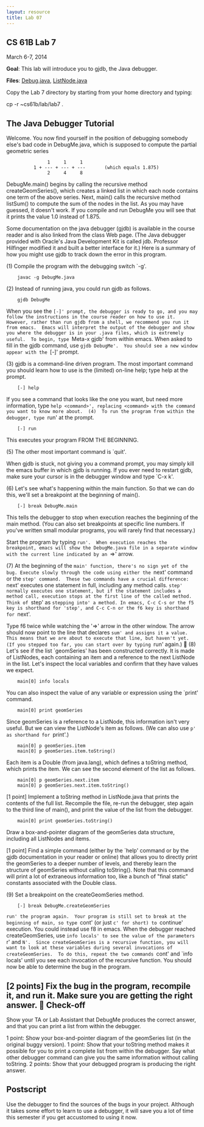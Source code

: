 ```yaml
---
layout: resource
title: Lab 07
---
```

CS 61B  Lab 7
-------------
March 6-7, 2014

**Goal**:  This lab will introduce you to gjdb, the Java debugger.

**Files**: <a href="Debug.java">Debug.java</a>, <a href="ListNode.java">ListNode.java</a>

Copy the Lab 7 directory by starting from your home directory and typing:

  cp -r ~cs61b/lab/lab7 .

The Java Debugger Tutorial
--------------------------
Welcome.  You now find yourself in the position of debugging somebody else's
bad code in DebugMe.java, which is supposed to compute the partial geometric
series

                   1     1     1
              1 + --- + --- + ---       (which equals 1.875)
                   2     4     8

DebugMe.main() begins by calling the recursive method createGeomSeries(), which
creates a linked list in which each node contains one term of the above series.
Next, main() calls the recursive method listSum() to compute the sum of the
nodes in the list.  As you may have guessed, it doesn't work.  If you compile
and run DebugMe you will see that it prints the value 1.0 instead of 1.875.

Some documentation on the java debugger (gjdb) is available in the course
reader and is also linked from the class Web page.  (The Java debugger provided
with Oracle's Java Development Kit is called jdb.  Professor Hilfinger modified
it and built a better interface for it.)  Here is a summary of how you might
use gjdb to track down the error in this program.

(1)  Compile the program with the debugging switch `-g'.

        javac -g DebugMe.java

(2)  Instead of running java, you could run gjdb as follows.

        gjdb DebugMe

When you see the `[-]' prompt, the debugger is ready to go, and you may
follow the instructions in the course reader on how to use it.  However, rather
than run gjdb from a shell, we recommend you run it from emacs.  Emacs will
interpret the output of the debugger and show you where the debugger is in your
.java files, which is extremely useful.  To begin, type `Meta-x gjdb' from
within emacs.  When asked to fill in the gjdb command, use `gjdb DebugMe'.  You
should see a new window appear with the `[-]' prompt.

(3)  gjdb is a command-line driven program.  The most important command you
should learn how to use is the (limited) on-line help; type help at the prompt.

        [-] help

If you see a command that looks like the one you want, but need more
information, type `help <command>', replacing <command> with the command you
want to know more about.

(4)  To run the program from within the debugger, type `run' at the prompt.

        [-] run

This executes your program FROM THE BEGINNING.

(5)  The other most important command is `quit'.

When gjdb is stuck, not giving you a command prompt, you may simply kill the
emacs buffer in which gjdb is running.  If you ever need to restart gjdb, make
sure your cursor is in the debugger window and type `C-x k'.

(6)  Let's see what's happening within the main function.  So that we can do
this, we'll set a breakpoint at the beginning of main().

        [-] break DebugMe.main

This tells the debugger to stop when execution reaches the beginning of the
main method.  (You can also set breakpoints at specific line numbers.  If
you've written small modular programs, you will rarely find that necessary.)

Start the program by typing `run'.  When execution reaches the breakpoint,
emacs will show the DebugMe.java file in a separate window with the current
line indicated by an `=>' arrow.

(7)  At the beginning of the `main' function, there's no sign yet of the bug.
Execute slowly through the code using either the `next' command or the `step'
command.  These two commands have a crucial difference:  `next' executes one
statement in full, including any method calls.  `step' normally executes one
statement, but if the statement includes a method call, execution stops at the
first line of the called method.  Think of `step' as `stepping into' a method.
In emacs, C-c C-s or the f5 key is shorthand for 'step', and C-c C-n or the f6
key is shorthand for `next'.

Type f6 twice while watching the '=>' arrow in the other window.  The arrow
should now point to the line that declares `sum' and assigns it a value.
This means that we are about to execute that line, but haven't yet.
(If you stepped too far, you can start over by typing `run' again.)

(8)  Let's see if the list `geomSeries' has been constructed correctly.  It is
made of ListNodes, each containing an item and a reference to the next ListNode
in the list.  Let's inspect the local variables and confirm that they have
values we expect.

        main[0] info locals

You can also inspect the value of any variable or expression using the `print'
command.

        main[0] print geomSeries

Since geomSeries is a reference to a ListNode, this information isn't very
useful.  But we can view the ListNode's item as follows.  (We can also use `p'
as shorthand for `print'.)

        main[0] p geomSeries.item
        main[0] p geomSeries.item.toString()

Each item is a Double (from java.lang), which defines a toString method, which
prints the item.  We can see the second element of the list as follows.

        main[0] p geomSeries.next.item
        main[0] p geomSeries.next.item.toString()

[1 point]  Implement a toString method in ListNode.java that prints the
contents of the full list.  Recompile the file, re-run the debugger, step again
to the third line of main(), and print the value of the list from the debugger.

        main[0] print geomSeries.toString()

Draw a box-and-pointer diagram of the geomSeries data structure, including all
ListNodes and items.

[1 point]  Find a simple command (either by the `help' command or by the gjdb
documentation in your reader or online) that allows you to directly print the
geomSeries to a deeper number of levels, and thereby learn the structure of
geomSeries without calling toString().  Note that this command will print a lot
of extraneous information too, like a bunch of "final static" constants
associated with the Double class.

(9)  Set a breakpoint on the createGeomSeries method.

        [-] break DebugMe.createGeomSeries

`run' the program again.  Your program is still set to break at the beginning
of main, so type `cont' (or just `c' for short) to `continue' execution.  You
could instead use f8 in emacs.  When the debugger reached createGeomSeries, use
`info locals' to see the value of the parameters `r' and `N'.  Since
createGeomSeries is a recursive function, you will want to look at these
variables during several invocations of createGeomSeries.  To do this, repeat
the two commands `cont' and `info locals' until you see each invocation of the
recursive function.  You should now be able to determine the bug in the
program.

[2 points]  Fix the bug in the program, recompile it, and run it.  Make sure
you are getting the right answer.

Check-off
---------
Show your TA or Lab Assistant that DebugMe produces the correct answer, and
that you can print a list from within the debugger.

1 point:   Show your box-and-pointer diagram of the geomSeries list (in the
           original buggy version).
1 point:   Show that your toString method makes it possible for you to print
           a complete list from within the debugger.  Say what other debugger
           command can give you the same information without calling toString.
2 points:  Show that your debugged program is producing the right answer.

Postscript
----------
Use the debugger to find the sources of the bugs in your project.  Although it
takes some effort to learn to use a debugger, it will save you a lot of time
this semester if you get accustomed to using it now.

